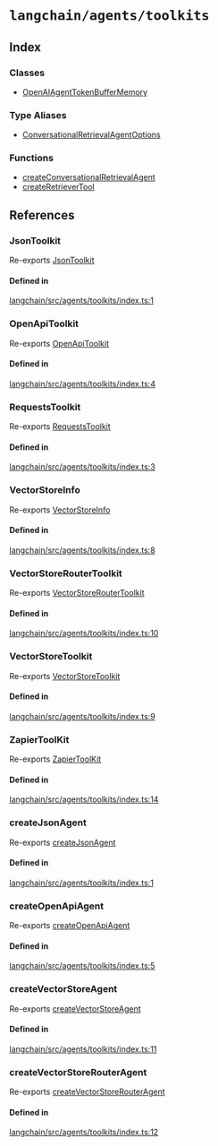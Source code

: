`langchain/agents/toolkits`
===========================

Index[](#index "Direct link to Index")
---------------------------------------

### Classes[](#classes "Direct link to Classes")

*   [OpenAIAgentTokenBufferMemory](/docs/api/agents_toolkits/classes/OpenAIAgentTokenBufferMemory)

### Type Aliases[](#type-aliases "Direct link to Type Aliases")

*   [ConversationalRetrievalAgentOptions](/docs/api/agents_toolkits/types/ConversationalRetrievalAgentOptions)

### Functions[](#functions "Direct link to Functions")

*   [createConversationalRetrievalAgent](/docs/api/agents_toolkits/functions/createConversationalRetrievalAgent)
*   [createRetrieverTool](/docs/api/agents_toolkits/functions/createRetrieverTool)

References[](#references "Direct link to References")
------------------------------------------------------

### JsonToolkit[](#jsontoolkit "Direct link to JsonToolkit")

Re-exports [JsonToolkit](/docs/api/agents/classes/JsonToolkit)

#### Defined in[](#defined-in "Direct link to Defined in")

[langchain/src/agents/toolkits/index.ts:1](https://github.com/hwchase17/langchainjs/blob/1c1274d/langchain/src/agents/toolkits/index.ts#L1)

### OpenApiToolkit[](#openapitoolkit "Direct link to OpenApiToolkit")

Re-exports [OpenApiToolkit](/docs/api/agents/classes/OpenApiToolkit)

#### Defined in[](#defined-in-1 "Direct link to Defined in")

[langchain/src/agents/toolkits/index.ts:4](https://github.com/hwchase17/langchainjs/blob/1c1274d/langchain/src/agents/toolkits/index.ts#L4)

### RequestsToolkit[](#requeststoolkit "Direct link to RequestsToolkit")

Re-exports [RequestsToolkit](/docs/api/agents/classes/RequestsToolkit)

#### Defined in[](#defined-in-2 "Direct link to Defined in")

[langchain/src/agents/toolkits/index.ts:3](https://github.com/hwchase17/langchainjs/blob/1c1274d/langchain/src/agents/toolkits/index.ts#L3)

### VectorStoreInfo[](#vectorstoreinfo "Direct link to VectorStoreInfo")

Re-exports [VectorStoreInfo](/docs/api/agents/interfaces/VectorStoreInfo)

#### Defined in[](#defined-in-3 "Direct link to Defined in")

[langchain/src/agents/toolkits/index.ts:8](https://github.com/hwchase17/langchainjs/blob/1c1274d/langchain/src/agents/toolkits/index.ts#L8)

### VectorStoreRouterToolkit[](#vectorstoreroutertoolkit "Direct link to VectorStoreRouterToolkit")

Re-exports [VectorStoreRouterToolkit](/docs/api/agents/classes/VectorStoreRouterToolkit)

#### Defined in[](#defined-in-4 "Direct link to Defined in")

[langchain/src/agents/toolkits/index.ts:10](https://github.com/hwchase17/langchainjs/blob/1c1274d/langchain/src/agents/toolkits/index.ts#L10)

### VectorStoreToolkit[](#vectorstoretoolkit "Direct link to VectorStoreToolkit")

Re-exports [VectorStoreToolkit](/docs/api/agents/classes/VectorStoreToolkit)

#### Defined in[](#defined-in-5 "Direct link to Defined in")

[langchain/src/agents/toolkits/index.ts:9](https://github.com/hwchase17/langchainjs/blob/1c1274d/langchain/src/agents/toolkits/index.ts#L9)

### ZapierToolKit[](#zapiertoolkit "Direct link to ZapierToolKit")

Re-exports [ZapierToolKit](/docs/api/agents/classes/ZapierToolKit)

#### Defined in[](#defined-in-6 "Direct link to Defined in")

[langchain/src/agents/toolkits/index.ts:14](https://github.com/hwchase17/langchainjs/blob/1c1274d/langchain/src/agents/toolkits/index.ts#L14)

### createJsonAgent[](#createjsonagent "Direct link to createJsonAgent")

Re-exports [createJsonAgent](/docs/api/agents/functions/createJsonAgent)

#### Defined in[](#defined-in-7 "Direct link to Defined in")

[langchain/src/agents/toolkits/index.ts:1](https://github.com/hwchase17/langchainjs/blob/1c1274d/langchain/src/agents/toolkits/index.ts#L1)

### createOpenApiAgent[](#createopenapiagent "Direct link to createOpenApiAgent")

Re-exports [createOpenApiAgent](/docs/api/agents/functions/createOpenApiAgent)

#### Defined in[](#defined-in-8 "Direct link to Defined in")

[langchain/src/agents/toolkits/index.ts:5](https://github.com/hwchase17/langchainjs/blob/1c1274d/langchain/src/agents/toolkits/index.ts#L5)

### createVectorStoreAgent[](#createvectorstoreagent "Direct link to createVectorStoreAgent")

Re-exports [createVectorStoreAgent](/docs/api/agents/functions/createVectorStoreAgent)

#### Defined in[](#defined-in-9 "Direct link to Defined in")

[langchain/src/agents/toolkits/index.ts:11](https://github.com/hwchase17/langchainjs/blob/1c1274d/langchain/src/agents/toolkits/index.ts#L11)

### createVectorStoreRouterAgent[](#createvectorstorerouteragent "Direct link to createVectorStoreRouterAgent")

Re-exports [createVectorStoreRouterAgent](/docs/api/agents/functions/createVectorStoreRouterAgent)

#### Defined in[](#defined-in-10 "Direct link to Defined in")

[langchain/src/agents/toolkits/index.ts:12](https://github.com/hwchase17/langchainjs/blob/1c1274d/langchain/src/agents/toolkits/index.ts#L12)